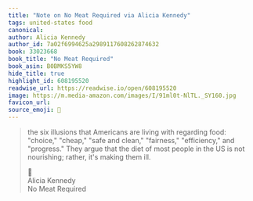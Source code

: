 ```yaml
---
title: "Note on No Meat Required via Alicia Kennedy"
tags: united-states food
canonical: 
author: Alicia Kennedy
author_id: 7a02f6994625a2989117608262874632
book: 33023668
book_title: "No Meat Required"
book_asin: B0BMKS5YW8
hide_title: true
highlight_id: 608195520
readwise_url: https://readwise.io/open/608195520
image: https://m.media-amazon.com/images/I/91ml0t-NlTL._SY160.jpg
favicon_url: 
source_emoji: 📕
---
```


> the six illusions that Americans are living with regarding food: "choice," "cheap," "safe and clean," "fairness," "efficiency," and "progress." They argue that the diet of most people in the US is not nourishing; rather, it's making them ill.
> <div class="quoteback-footer"><div class="quoteback-avatar"><span class="mini-emoji"> 📕</span></div><div class="quoteback-metadata"><div class="metadata-inner"><span style="display:none">FROM:</span><div aria-label="Alicia Kennedy" class="quoteback-author"> Alicia Kennedy</div><div aria-label="No Meat Required" class="quoteback-title"> No Meat Required</div></div></div></div>